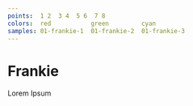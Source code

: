```yaml
---
points:  1 2  3 4  5 6  7 8
colors:  red           green         cyan
samples: 01-frankie-1  01-frankie-2  01-frankie-3
---
```


Frankie
=======

Lorem Ipsum